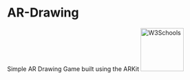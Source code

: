 # AR-Drawing
Simple AR Drawing Game built using the ARKit
<a href="https://www.w3schools.com"><img border="0" alt="W3Schools" src="https://media.giphy.com/media/xT0xeweyf8AqsZHeuc/giphy-downsized-large.gif" width="100" height="100">
